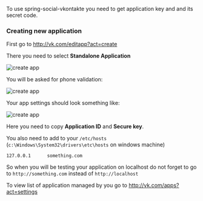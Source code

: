 To use spring-social-vkontakte you need to get application key and and its secret code.

### Creating new application
First go to http://vk.com/editapp?act=create

There you need to select **Standalone Application**

![create app](https://raw.github.com/wiki/vkolodrevskiy/spring-social-vkontakte/images/createApp.png)

You will be asked for phone validation:

![create app](https://raw.github.com/wiki/vkolodrevskiy/spring-social-vkontakte/images/phoneVerif.png)

Your app settings should look something like:

![create app](https://raw.github.com/wiki/vkolodrevskiy/spring-social-vkontakte/images/testAppConf.png)

Here you need to copy **Application ID** and **Secure key**.

You also need to add to your `/etc/hosts` (`c:\Windows\System32\drivers\etc\hosts` on windows machine)

`127.0.0.1      something.com`

So when you will be testing your application on localhost do not forget to go to `http://something.com` instead of `http://localhost`

To view list of application managed by you go to http://vk.com/apps?act=settings